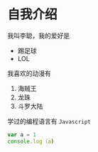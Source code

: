 # 自我介绍
我叫李聪，我的爱好是

* 踢足球
* LOL

我喜欢的动漫有

1. 海贼王
2. 龙珠
3. 斗罗大陆

学过的编程语言有 `Javascript`

```Javascript
var a = 1
console.log（a)
```
